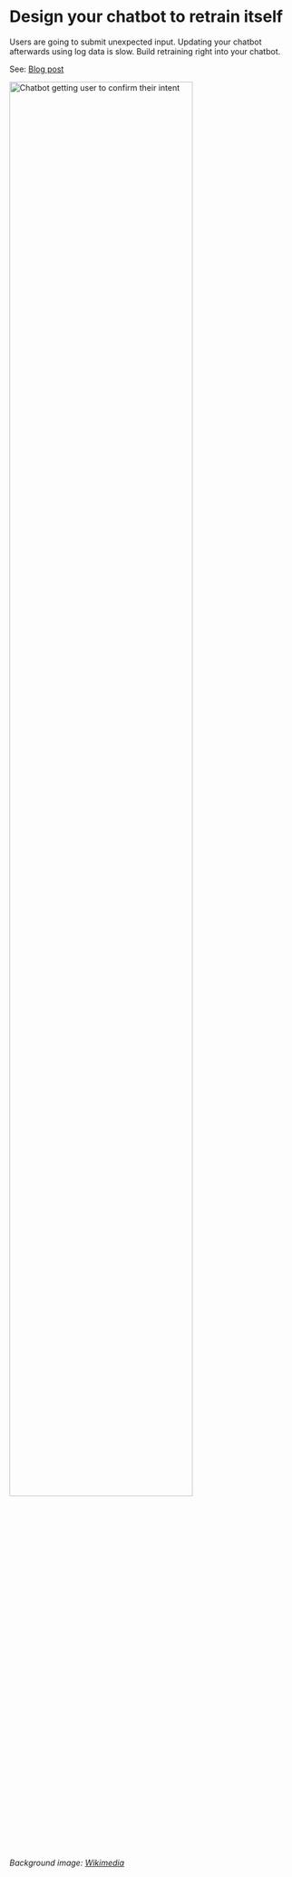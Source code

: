 # Design your chatbot to retrain itself
Users are going to submit unexpected input. Updating your chatbot afterwards using log data is slow. Build retraining right into your chatbot.

See: [Blog post](https://sarah-packowski.medium.com/design-your-chatbot-to-retrain-itself-fe1356989282)

<image src="sample-files/get-confirmation.png" width="80%" title="Chatbot getting user to confirm their intent"/>

*Background image: [Wikimedia](https://commons.wikimedia.org/wiki/File:Dublin_Horse_Show_(6004270533).jpg)*
